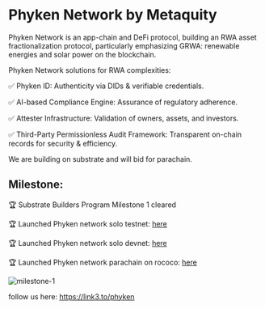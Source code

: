 # Phyken Network by Metaquity

Phyken Network is an  app-chain and DeFi protocol, building an RWA asset fractionalization protocol, particularly emphasizing GRWA: renewable energies and solar power on the blockchain.

Phyken Network solutions for RWA complexities:

 ✅ Phyken ID: Authenticity via DIDs & verifiable credentials. 
 
 ✅ AI-based Compliance Engine: Assurance of regulatory adherence. 
 
 ✅ Attester Infrastructure: Validation of owners, assets, and investors. 
 
 ✅ Third-Party Permissionless Audit Framework: Transparent on-chain records for security & efficiency.
 

We are building on substrate and will bid for parachain. 

## Milestone:

🏆 Substrate Builders Program Milestone 1 cleared

🏆 Launched Phyken network solo testnet: [here](https://polkadot.js.org/apps/?rpc=wss%3A%2F%2Frpc.testnet.metaquity.xyz#/explorer)

🏆 Launched Phyken network solo devnet: [here](https://polkadot.js.org/apps/?rpc=wss%3A%2F%2Frpc.devnet.metaquity.xyz#/explorer)

🏆 Launched Phyken network parachain on rococo: [here](https://polkadot.js.org/apps/?rpc=wss%3A%2F%2Frpc.rococo-testnet.metaquity.xyz#/explorer)

![milestone-1](https://github.com/Metaquity-Network/.github/assets/22363352/fd45ed5d-0b24-4287-8069-eda1b1d32345)


follow us here: https://link3.to/phyken
